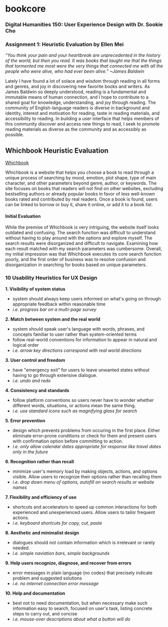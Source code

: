 # bookcore

### Digital Humanities 150: User Experience Design with Dr. Sookie Cho
### Assignment 1: Heuristic Evaluation by Ellen Mei
*“You think your pain and your heartbreak are unprecedented in the history of the world, but then you read. It was books that taught me that the things that tormented me most were the very things that connected me with all the people who were alive, who had ever been alive.”    ~James Baldwin*

Lately I have found a lot of solace and wisdom through reading in all forms and genres, and joy in discovering new favorite books and writers. As James Baldwin so deeply understood, reading is a fundamental and immutable means of human connection, and I hope to contribute to a shared goal for knowledge, understanding, and joy through reading. The community of English-language readers is diverse in background and identity, interest and motivation for reading, taste in reading materials, and accessibility to reading. In building a user interface that helps members of this community discover and access new things to read, I seek to promote reading materials as diverse as the community and as accessibly as possible. 

## Whichbook Heuristic Evaluation
[Whichbook](https://www.whichbook.net/)

Whichbook is a website that helps you choose a book to read through a unique process of searching by mood, emotion, plot shape, type of main character, and other parameters beyond genre, author, or keywords. The site focuses on books that readers will not find on other websites, excluding bestselling authors or already popular books in favor of less well-known books rated and contributed by real readers. Once a book is found, users can be linked to borrow or buy it, share it online, or add it to a book list.

#### Initial Evaluation
While the premise of Whichbook is very intriguing, the website itself looks outdated and confusing. The search function was difficult to understand without having to play around with the options and explore myself. The search results were disorganized and difficult to navigate. Examining how each result matched with my search parameters was cumbersome. Overall, my initial impression was that Whichbook executes its core search function poorly, and the first order of business was to resolve confusion and disorganization in searching for books based on unique parameters.


### 10 Usability Heuristics for UX Design

**1. Visibility of system status**
- system should always keep users informed on what's going on through appropriate feedback within reasonable time
- *i.e. progress bar on a multi-page survey*

**2. Match between system and the real world**
- system should speak user's language with words, phrases, and concepts familiar to user rather than system-oriented terms
- follow real-world conventions for information to appear in natural and logical order
- *i.e. arrow key directions correspond with real world directions*

**3. User control and freedom**
- have "emergency exit" for users to leave unwanted states without having to go through extensive dialogue.
- *i.e. undo and redo*

**4. Consistency and standards**
- follow platform conventions so users never have to wonder whether different words, situations, or actions mean the same thing.
- *i.e. use standard icons such as magnifying glass for search*

**5. Error prevention**
- design which prevents problems from occuring in the first place. Either eliminate error-prone conditions or check for them and present users with confirmation option before committing to action.
- *i.e. only allow calendar dates appropriate for response like travel dates only in the future*

**6. Recognition rather than recall**
- minimize user's memory load by making objects, actions, and options visible. Allow users to recognize their options rather than recalling them
- *i.e. drop down menu of options, autofill on search results or website names*

**7. Flexibility and efficiency of use**
- shortcuts and accelerators to speed up common interactions for both experienced and unexperienced users. Allow users to tailor frequent actions.
- *i.e. keyboard shortcuts for copy, cut, paste*

**8. Aesthetic and minimalist design**
- dialogues should not contain information which is irrelevant or rarely needed.
- *i.e. simple naviation bars, simple backgrounds*

**9. Help users recognize, diagnose, and recover from errors**
- error messages in plain language (no codes) that precisely indicate problem and suggested solutions
- *i.e. no internet connection error message*

**10. Help and documentation**
- best not to need documentation, but when necessary make such information easy to search, focused on user's task, listing concrete steps to carry out, and concise
- *i.e. mouse-over descriptions about what a button will do*
